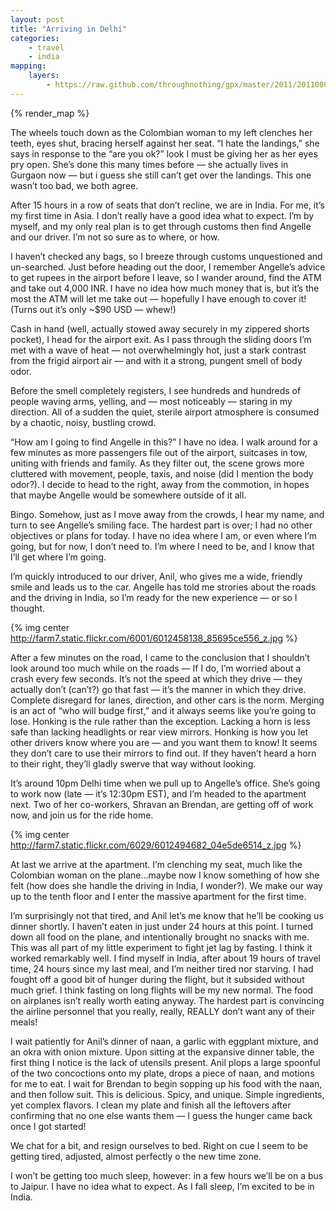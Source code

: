 ```yaml
---
layout: post
title: "Arriving in Delhi"
categories:
    - travel
    - india
mapping:
    layers:
        - https://raw.github.com/throughnothing/gpx/master/2011/20110805.gpx
---
```

{% render_map %}

The wheels touch down as the Colombian woman to my left clenches her teeth, eyes
shut, bracing herself against her seat.  “I hate the landings,” she says in
response to the “are you ok?” look I must be giving her as her eyes pry open.
She’s done this many times before — she actually lives in Gurgaon now — but i
guess she still can’t get over the landings.  This one wasn’t too bad, we both
agree.

After 15 hours in a row of seats that don’t recline, we are in India.  For me,
it’s my first time in Asia.  I don’t really have a good idea what to expect.
I’m by myself, and  my only real plan is to get through customs then find
Angelle and our driver.  I’m not so sure as to where, or how.

I haven’t checked any bags, so I breeze through customs unquestioned and
un-searched.  Just before heading out the door, I remember Angelle’s advice to
get rupees in the airport before I leave, so I wander around, find the ATM and
take out 4,000 INR.  I have no idea how much money that is, but it’s the most
the ATM will let me take out — hopefully I have enough to cover it! (Turns out
it’s only ~$90 USD — whew!)

Cash in hand (well, actually stowed away securely in my zippered shorts pocket),
I head for the airport exit.  As I pass through the sliding doors I’m met with a
wave of heat — not overwhelmingly hot, just a stark contrast from the frigid
airport air — and with it a strong, pungent smell of body odor.

Before the smell completely registers, I see hundreds and hundreds of people
waving arms, yelling, and — most noticeably — staring in my direction.  All of a
sudden the quiet, sterile airport atmosphere is consumed by a chaotic, noisy,
bustling crowd.

“How am I going to find Angelle in this?”  I have no idea.  I walk around for a
few minutes as more passengers file out of the airport, suitcases in tow,
uniting with friends and family.  As they filter out, the scene grows more
cluttered with movement, people, taxis, and noise (did I mention the body
odor?).  I decide to head to the right, away from the commotion, in hopes that
maybe Angelle would be somewhere outside of it all.

Bingo.  Somehow, just as I move away from the crowds, I hear my name, and turn
to see Angelle’s smiling face.  The hardest part is over; I had no other
objectives or plans for today.  I have no idea where I am, or even where I’m
going, but for now, I don’t need to.  I’m where I need to be, and I know that
I’ll get where I’m going.

I’m quickly introduced to our driver, Anil, who gives me a wide, friendly smile
and leads us to the car.  Angelle has told me strories about the roads and the
driving in India, so I’m ready for the new experience — or so I thought.

{% img center http://farm7.static.flickr.com/6001/6012458138_85695ce556_z.jpg %}

After a few minutes on the road, I came to the conclusion that I shouldn’t look
around too much while on the roads — If I do, I’m  worried about a crash every
few seconds.  It’s not the speed at which they drive — they actually don’t
(can’t?) go that fast — it’s the manner in which they drive.  Complete disregard
for lanes, direction, and other cars is the norm.  Merging is an act of “who
will budge first,” and it always seems like you’re going to lose. Honking is the
rule rather than the exception.  Lacking a horn is less safe than lacking
headlights or rear view mirrors.  Honking is how you let other drivers know
where you are — and you want them to know!  It seems they don’t care to use
their mirrors to find out.  If they haven’t heard a horn to their right, they’ll
gladly swerve that way without looking.

It’s around 10pm Delhi time when we pull up to Angelle’s office.  She’s going to
work now (late — it’s 12:30pm EST), and I’m headed to the apartment next.  Two
of her co-workers, Shravan an Brendan, are getting off of work now, and join us
for the ride home.

{% img center http://farm7.static.flickr.com/6029/6012494682_04e5de6514_z.jpg %}

At last we arrive at the apartment.  I’m clenching my seat, much like the
Colombian woman on the plane…maybe now I know something of how she felt (how
does she handle the driving in India, I wonder?).  We make our way up to the
tenth floor and I enter the massive apartment for the first time.

I’m surprisingly not that tired, and Anil let’s me know that he’ll be cooking us
dinner shortly.  I haven’t eaten in just under 24 hours at this point.  I turned
down all food on the plane, and intentionally brought no snacks with me.  This
was all part of my little experiment to fight jet lag by fasting.  I think it
worked remarkably well.  I find myself in India, after about 19 hours of travel
time, 24 hours since my last meal, and I’m neither tired nor starving.  I had
fought off a good bit of hunger during the flight, but it subsided without much
grief.  I think fasting on long flights will be my new normal.  The food on
airplanes isn’t really worth eating anyway.  The hardest part is convincing the
airline personnel that you really, really, REALLY don’t want any of their meals!

I wait patiently for Anil’s dinner of naan,  a garlic with eggplant mixture, and
an okra with onion mixture.  Upon sitting at the expansive dinner table, the
first thing I notice is the lack of utensils present.  Anil plops a large
spoonful of the two concoctions onto my plate, drops a piece of naan, and
motions for me to eat. I wait for Brendan to begin sopping up his food with the
naan, and then follow suit.  This is delicious.  Spicy, and unique.  Simple
ingredients, yet complex flavors.  I clean my plate and finish all the leftovers
after confirming that no one else wants them — I guess the hunger came back once
I got started!

We chat for a bit, and resign ourselves to bed.  Right on cue I seem to be
getting tired, adjusted, almost perfectly o the new time zone.

I won’t be getting too much sleep, however: in a few hours we’ll be on a bus to
Jaipur.  I have no idea what to expect.  As I fall sleep, I’m excited to be in
India.
